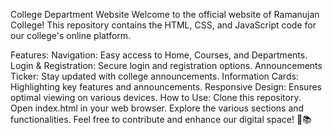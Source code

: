 College Department Website
Welcome to the official website of Ramanujan College! This repository contains the HTML, CSS, and JavaScript code for our college's online platform.

Features:
Navigation: Easy access to Home, Courses, and Departments.
Login & Registration: Secure login and registration options.
Announcements Ticker: Stay updated with college announcements.
Information Cards: Highlighting key features and announcements.
Responsive Design: Ensures optimal viewing on various devices.
How to Use:
Clone this repository.
Open index.html in your web browser.
Explore the various sections and functionalities.
Feel free to contribute and enhance our digital space! 🚀📚
